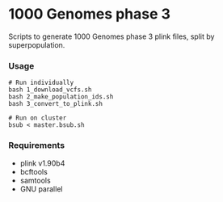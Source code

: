 # 1000 Genomes phase 3

Scripts to generate 1000 Genomes phase 3 plink files, split by superpopulation.


### Usage

```
# Run individually
bash 1_download_vcfs.sh
bash 2_make_population_ids.sh
bash 3_convert_to_plink.sh

# Run on cluster
bsub < master.bsub.sh
```

### Requirements

- plink v1.90b4
- bcftools
- samtools
- GNU parallel
